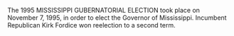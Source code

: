 The 1995 MISSISSIPPI GUBERNATORIAL ELECTION took place on November 7, 1995, in order to elect the Governor of Mississippi. Incumbent Republican Kirk Fordice won reelection to a second term.
